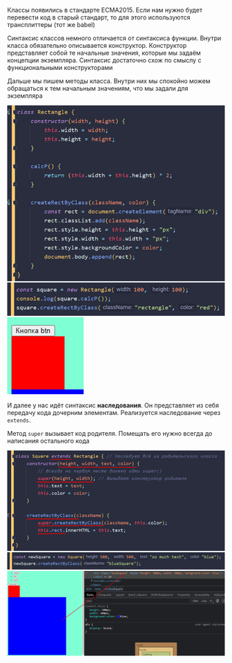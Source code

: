 
Классы появились в стандарте ECMA2015. Если нам нужно будет перевести код в старый стандарт, то для этого используются трансплиттеры (тот же babel)

Синтаксис классов немного отличается от синтаксиса функции. Внутри класса обязательно описывается конструктор. Конструктор представляет собой те начальные значения, которые мы задаём концепции экземпляра. Синтаксис достаточно схож по смыслу с функциональными конструкторами

Дальше мы пишем методы класса. Внутри них мы спокойно можем обращаться к тем начальным значениям, что мы задали для экземпляра

![](_png/cfd3fd12bb583146fdd8da9207b06384.png)
![](_png/00acea9ae115532ca2e382f6aa42123f.png)
![Button|400](_png/39a50559144d3fc1067811030ec453a4.png)

И далее у нас идёт синтаксис **наследования**. Он представляет из себя передачу кода дочерним элементам. Реализуется наследование через `extends`.

Метод `super` вызывает код родителя. Помещать его нужно всегда до написания остального кода

![](_png/b1695d2b106989161c8d3e1788d1b923.png)
![](_png/8d758b03cd6ac514d24b5146ebe22f04.png)
![](_png/e1a1581104cdd9a6038b1a8aed5e6894.png)